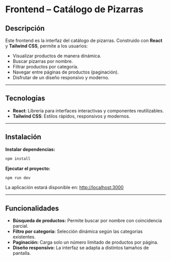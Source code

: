 # Frontend – Catálogo de Pizarras

## Descripción

Este frontend es la interfaz del catálogo de pizarras.
Construido con **React** y **Tailwind CSS**, permite a los usuarios:

* Visualizar productos de manera dinámica.
* Buscar pizarras por nombre.
* Filtrar productos por categoría.
* Navegar entre páginas de productos (paginación).
* Disfrutar de un diseño responsivo y moderno.

---

## Tecnologías

* **React**: Librería para interfaces interactivas y componentes reutilizables.
* **Tailwind CSS**: Estilos rápidos, responsivos y modernos.
---

## Instalación

**Instalar dependencias:**

```bash
npm install
```

**Ejecutar el proyecto:**

```bash
npm run dev
```

La aplicación estará disponible en: [http://localhost:3000](http://localhost:3000)

---

## Funcionalidades

* **Búsqueda de productos:** Permite buscar por nombre con coincidencia parcial.
* **Filtro por categoría:** Selección dinámica según las categorías existentes.
* **Paginación:** Carga solo un número limitado de productos por página.
* **Diseño responsivo:** La interfaz se adapta a distintos tamaños de pantalla.
